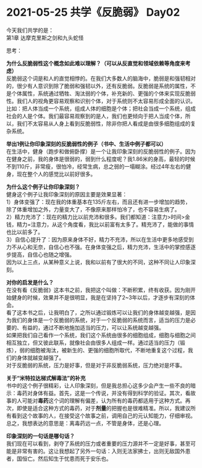 # 2021-05-25 共学《反脆弱》 Day02
今天我们共学的是：  
第1章 达摩克里斯之剑和九头蛇怪

思考：

**为什么反脆弱性这个概念如此难以理解？（可以从反直觉和领域依赖等⻆度来考虑）**  
反脆弱这个词是和人的直觉相悖的。在我们大多数人的脑海中，脆弱是和强韧相对的，很少有人意识到除了脆弱和强韧以外，还有反脆弱。反脆弱是系统的属性，不是个体属性，系统通过牺牲、淘汰弱的个体，补充新的、更强的个体来实现反脆弱性。我们人的视角更容易观察和识别个体，对于系统则不太容易形成全面的认识。比如：把人体当成一个系统，组成人体的细胞是个体；把社会当成一个系统，组成社会的人是个体。我们最容易观察到的是人，我们也更倾向于把人当成个体，所以，我们不太容易从人身上看到反脆弱性，除非你把人看成是由很多细胞组成的复杂系统。

**举出1例让你印象深刻的反脆弱性的例⼦（书中、⽣活中例⼦都可以）**  
在生活中，健身（跑步和做俯卧撑）是一个让我印象深刻的反脆弱性的例子。因为在健身之前，我的身体是很弱的，弱到什么程度呢？我1.86米的身高，最轻的时候不到110斤，非常瘦，很怕冷，经常生病，总之弱的一塌糊涂。经过4年左右的健身，现在整个人的感觉比以前好很多。

**为什么这个例⼦让你印象深刻？**  
健身这个例子让我印象深刻的原因主要是效果显著：  
1）身体变强了：现在我的体重基本在135斤左右，而且还有进一步增加的趋势，除了体重增加之外，力量变大了，不像原来那样怕冷了，也不容易生病了。  
2）精力充沛了：现在的精力比以前充沛和很多。我们都知道：注意力>时间>金钱，精力=注意力，从这个角度看，我比以前富有太多了。精充沛了，能做的事情也比以前多了。  
3）自信心提升了：因为原来身体不好，精力不充沛，所以在生活中更多地感受到力不从心和无奈，自信心也不强。在身体变强之后，精力充沛，生活中的掌控感逐步提高，自信心也随之增强。  
因为以上三点，从某种意义上说，我和以前有了很大的不同，这种不同让人印象深刻。

**对你的启发是什么？**  
在没有看《反脆弱》这本书之前，我把这个叫做：不断积累，终有收获。因为刚开始健身的时候，效果并不是很明显，我是在坚持了2~3年以后，才逐步有深刻的体会。  
看了这本书之后，让我明白了，之所以通过锻炼可以让我们的身体越变越强，是因为我们的身体是一个反脆弱的系统，对于一个反脆弱的系统而言，适当的压力是必要的、有益的，通过不断地施加适当的压力，可以让系统越变越强。  
如果把我们自己看作一个系统，我们这个系统由很多的细胞组成，细胞与细胞之间相互独立，但又彼此联系，就像社会由很多人组成一样。通过适当的压力（锻炼），弱的细胞被淘汰，被新生的、更强的细胞所取代，不断地重复这个过程，我们的身体就越变越强了。  
对于反脆弱的系统，压力是好事，但是对于非反脆弱系统，压力绝对是坏事。

**关于“米特拉达梯式解毒法”的补充**  
书中的这个例子很精彩，让人印象深刻，但是我总担心这多少会产生一些不良的暗示：毒药对身体有益。首先，这是一个传说，并没有得到科学的验证。其次，看故事的人可能对**毒药**这个词的理解有偏差，认为所有的毒药都适用于这种方式。再次，即使是适合这种方式的毒药，对于**剂量**的把握也是很难精准。所以，我建议所有看到这个故事的人，在接受这个故事之前，调用自己的元认知能力，仔细审视。总之，我想表达的意思是：离毒药远一点，不管是身体，还是心理。

**印象深刻的⼀句话是哪句话？**  
我们现在可以看到，剥夺了系统的压力或者重要的压力源并不一定是好事，甚至可能是非常有害的。这让我想起了另外一句话：入则无法家拂士，出则无敌国外患者，国恒亡。然后知生于忧患而死于安乐也。

